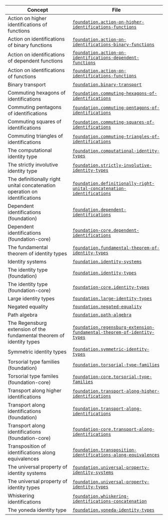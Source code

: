 | Concept                                                                    | File                                                                                                                                                |
| -------------------------------------------------------------------------- | --------------------------------------------------------------------------------------------------------------------------------------------------- |
| Action on higher identifications of functions                              | [`foundation.action-on-higher-identifications-functions`](foundation.action-on-higher-identifications-functions.md)                                 |
| Action on identifications of binary functions                              | [`foundation.action-on-identifications-binary-functions`](foundation.action-on-identifications-binary-functions.md)                                 |
| Action on identifications of dependent functions                           | [`foundation.action-on-identifications-dependent-functions`](foundation.action-on-identifications-dependent-functions.md)                           |
| Action on identifications of functions                                     | [`foundation.action-on-identifications-functions`](foundation.action-on-identifications-functions.md)                                               |
| Binary transport                                                           | [`foundation.binary-transport`](foundation.binary-transport.md)                                                                                     |
| Commuting hexagons of identifications                                      | [`foundation.commuting-hexagons-of-identifications`](foundation.commuting-hexagons-of-identifications.md)                                           |
| Commuting pentagons of identifications                                     | [`foundation.commuting-pentagons-of-identifications`](foundation.commuting-pentagons-of-identifications.md)                                         |
| Commuting squares of identifications                                       | [`foundation.commuting-squares-of-identifications`](foundation.commuting-squares-of-identifications.md)                                             |
| Commuting triangles of identifications                                     | [`foundation.commuting-triangles-of-identifications`](foundation.commuting-triangles-of-identifications.md)                                         |
| The computational identity type                                            | [`foundation.computational-identity-types`](foundation.computational-identity-types.md)                                                             |
| The strictly involutive identity type                                      | [`foundation.strictly-involutive-identity-types`](foundation.strictly-identity-types.md)                                                            |
| The definitionally right unital concatenation operation on identifications | [`foundation.definitionally-right-unital-concatenation-identifications`](foundation.definitionally-right-unital-concatenation-identifications.md)   |
| Dependent identifications (foundation)                                     | [`foundation.dependent-identifications`](foundation.dependent-identifications.md)                                                                   |
| Dependent identifications (foundation-core)                                | [`foundation-core.dependent-identifications`](foundation-core.dependent-identifications.md)                                                         |
| The fundamental theorem of identity types                                  | [`foundation.fundamental-theorem-of-identity-types`](foundation.fundamental-theorem-of-identity-types.md)                                           |
| Identity systems                                                           | [`foundation.identity-systems`](foundation.identity-systems.md)                                                                                     |
| The identity type (foundation)                                             | [`foundation.identity-types`](foundation.identity-types.md)                                                                                         |
| The identity type (foundation-core)                                        | [`foundation-core.identity-types`](foundation-core.identity-types.md)                                                                               |
| Large identity types                                                       | [`foundation.large-identity-types`](foundation.large-identity-types.md)                                                                             |
| Negated equality                                                           | [`foundation.negated-equality`](foundation.negated-equality.md)                                                                                     |
| Path algebra                                                               | [`foundation.path-algebra`](foundation.path-algebra.md)                                                                                             |
| The Regensburg extension of the fundamental theorem of identity types      | [`foundation.regensburg-extension-fundamental-theorem-of-identity-types`](foundation.regensburg-extension-fundamental-theorem-of-identity-types.md) |
| Symmetric identity types                                                   | [`foundation.symmetric-identity-types`](foundation.symmetric-identity-types.md)                                                                     |
| Torsorial type families (foundation)                                       | [`foundation.torsorial-type-families`](foundation.torsorial-type-families.md)                                                                       |
| Torsorial type familes (foundation-core)                                   | [`foundation-core.torsorial-type-families`](foundation-core.torsorial-type-families.md)                                                             |
| Transport along higher identifications                                     | [`foundation.transport-along-higher-identifications`](foundation.transport-along-higher-identifications.md)                                         |
| Transport along identifications (foundation)                               | [`foundation.transport-along-identifications`](foundation.transport-along-identifications.md)                                                       |
| Transport along identifications (foundation-core)                          | [`foundation-core.transport-along-identifications`](foundation-core.transport-along-identifications.md)                                             |
| Transposition of identifications along equivalences                        | [`foundation.transposition-identifications-along-equivalences`](foundation.transposition-identifications-along-equivalences.md)                     |
| The universal property of identity systems                                 | [`foundation.universal-property-identity-systems`](foundation.universal-property-identity-systems.md)                                               |
| The universal property of identity types                                   | [`foundation.universal-property-identity-types`](foundation.universal-property-identity-types.md)                                                   |
| Whiskering identifications                                                 | [`foundation.whiskering-identifications-concatenation`](foundation.whiskering-identifications-concatenation.md)                                     |
| The yoneda identity type                                                   | [`foundation.yoneda-identity-types`](foundation.yoneda-identity-types.md)                                                                           |
